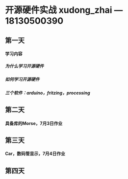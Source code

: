 # 开源硬件实战 xudong_zhai  —18130500390

## 第一天
#### 学习内容
##### 为什么学习开源硬件
##### 如何学习开源硬件
##### 三个软件：arduino，fritzing，processing

## 第二天
#### 具备库的Morse，7月3日作业

## 第三天
#### Car，数码管显示，7月4日作业

## 第四天

